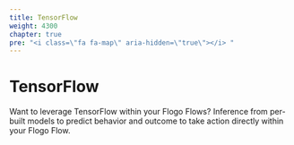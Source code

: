 ```yaml
---
title: TensorFlow
weight: 4300
chapter: true
pre: "<i class=\"fa fa-map\" aria-hidden=\"true\"></i> "
---
```


# TensorFlow

Want to leverage TensorFlow within your Flogo Flows? Inference from per-built models to predict behavior and outcome to take action directly within your Flogo Flow.